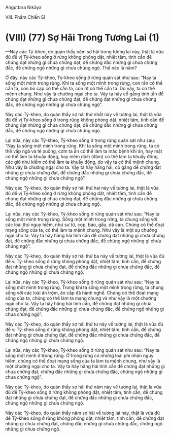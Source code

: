 Aṅguttara Nikāya

VIII. Phẩm Chiến Sĩ

# (VIII) (77) Sợ Hãi Trong Tương Lai (1)

—Này các Tỷ-kheo, do quán thấy năm sợ hãi trong tương lai này, thật là vừa đủ để vị Tỷ-kheo sống ở rừng không phóng dật, nhiệt tâm, tinh cần để chứng đạt những gì chưa chứng đạt, để chứng đắc những gì chưa chứng đắc, để chứng ngộ những gì chưa chứng ngộ. Thế nào là năm?

Ở đây, này các Tỷ-kheo, Tỷ-kheo sống ở rừng quán sát như sau: “Nay ta sống một mình trong rừng. Khi ta sống một mình trong rừng, con rắn có thể cắn ta, con bò cạp có thể cắn ta, con rít có thể cắn ta. Do vậy, ta có thể mệnh chung. Như vậy là chướng ngại cho ta. Vậy ta hãy cố gắng tinh tấn để chứng đạt những gì chưa chứng đạt, để chứng đạt những gì chưa chứng đắc, để chứng ngộ những gì chưa chứng ngộ”.

Này các Tỷ-kheo, do quán thấy sợ hãi thứ nhất này về tương lai, thật là vừa đủ để vị Tỷ-kheo sống ở trong rừng không phóng dật, nhiệt tâm, tinh cần để chứng đạt những gì chưa chứng đạt, để chứng đắc những gì chưa chứng đắc, để chứng ngộ những gì chưa chứng ngộ.

Lại nữa, này các Tỷ-kheo, Tỷ-kheo sống ở trong rừng quán sát như sau: “Nay ta sống một mình trong rừng. Khi ta sống một mình trong rừng, ta có thể vấp ngã và té xuống, cơm ta ăn có thể làm ta mắc bệnh khi ăn, hay mật có thể làm ta khuấy động, hay niêm dịch (đàm) có thể làm ta khuấy động, các gió như kiếm có thể làm ta khuấy động, do vậy ta có thể mệnh chung. Như vậy là chướng ngại cho ta. Vậy ta hãy hăng hái, cố gắng để chứng đạt những gì chưa chứng đạt, để chứng đắc những gì chưa chứng đắc, để chứng ngộ những gì chưa chứng ngộ”.

Này các Tỷ-kheo, do quán thấy sợ hãi thứ hai này về tương lai, thật là vừa đủ để vị Tỷ-kheo sống ở rừng không phóng dật, nhiệt tâm, tinh cần để chứng đạt những gì chưa chứng đạt, để chứng đắc những gì chứa chứng đắc, để chứng ngộ những gì chưa chứng ngộ.

Lại nữa, này các Tỷ-kheo, Tỷ-kheo sống ở rừng quán sát như sau: “Nay ta sống một mình trong rừng. Sống một mình trong rừng, ta chung sống với các loài thú nguy hiểm, như sư tử, cọp, báo, gấu, dã can. Chúng có thể đoạt mạng sống của ta, có thể làm ta mệnh chung. Như vậy là một sự chướng ngại cho ta. Vậy ta hãy hăng hái tinh cần để chứng đạt những gì chưa chứng đạt, để chứng đắc những gì chưa chứng đắc, để chứng ngộ những gì chưa chứng ngộ”.

Này các Tỷ-kheo, do quán thấy sợ hãi thứ ba này về tương lai, thật là vừa đủ để vị Tỷ-kheo sống ở rừng không phóng dật, nhiệt tâm, tinh cần, để chứng đạt những gì chưa chứng đạt, để chứng đắc những gì chưa chứng đắc, để chứng ngộ những gì chưa chứng ngộ.

Lại nữa, này các Tỷ-kheo, Tỷ-kheo sống ở rừng quán sát như sau: “Nay ta sống một mình trong rừng. Trong khi ta sống một mình trong rừng, ta chung sống với các loài ăn trộm, ăn cắp đã hành nghề. Chúng có thể đoạt mạng sống của ta, chúng có thể làm ta mạng chung và như vậy là một chướng ngại cho ta. Vậy ta hãy hăng hái tinh cần, để chứng đạt những gì chưa chứng đạt, để chứng đắc những gì chưa chứng đắc, để chứng ngộ những gì chưa chứng ngộ”.

Này các Tỷ-kheo, do quán thấy sợ hãi thứ tư này về tương lai, thật là vừa đủ để vị Tỷ-kheo sống ở rừng không phóng dật, nhiệt tâm, tinh cần, để chứng đạt những gì chưa chứng đạt, để chứng đắc những gì chưa chứng đắc, để chứng ngộ những gì chưa chứng ngộ.

Lại nữa, này các Tỷ-kheo, Tỷ-kheo sống ở rừng quán sát như sau: “Nay ta sống một mình ở trong rừng. Ở trong rừng có những loài phi nhân nguy hiểm, chúng có thể đoạt mạng sống của ta làm ta mệnh chung, như vậy là một chướng ngại cho ta. Vậy ta hãy hăng hái tinh cần để chứng đạt những gì chưa chứng đạt, chứng đắc những gì chưa chứng đắc, chứng ngộ những gì chưa chứng ngộ”.

Này các Tỷ-kheo, do quán thấy sợ hãi thứ năm này về tương lai, thật là vừa đủ để Tỷ-kheo sống ở rừng không phóng dật, nhiệt tâm, tinh cần, để chứng đạt những gì chưa chứng đạt, để chứng đắc những gì chưa chứng đắc, chứng ngộ những gì chưa chứng ngộ.

Này các Tỷ-kheo, do quán thấy năm sợ hãi về tương lai này, thật là vừa đủ để Tỷ-kheo sống ở rừng không phóng dật, nhiệt tâm, tinh cần, để chứng đạt những gì chưa chứng đạt, chứng đắc những gì chưa chứng đắc, chứng ngộ những gì chưa chứng ngộ.

